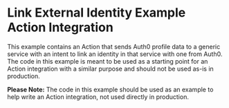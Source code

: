 # Link External Identity Example Action Integration

This example contains an Action that sends Auth0 profile data to a generic service with an intent to link an identity in that service with one from Auth0. The code in this example is meant to be used as a starting point for an Action integration with a similar purpose and should not be used as-is in production. 

**Please Note:** The code in this example should be used as an example to help write an Action integration, not used directly in production.
